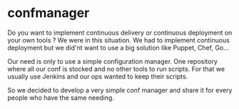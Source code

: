 confmanager
==========

Do you want to implement continuous delivery or continuous deployment on your own tools ? We were in this situation. We had to implement continuous deployment but we did'nt want to use a big solution like Puppet, Chef, Go...

Our need is only to use a simple configuration manager. One repository where all our conf is stocked and no other tools to run scripts. For that we usually use Jenkins and our ops wanted to keep their scripts.

So we decided to develop a very simple conf manager and share it for every people who have the same needing.
